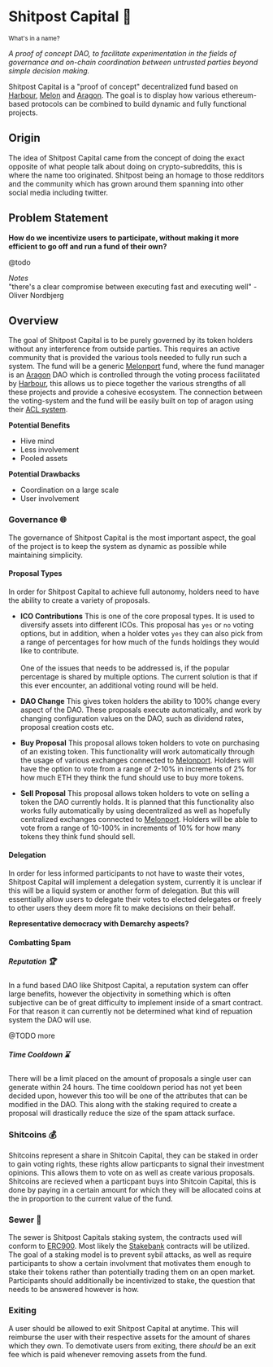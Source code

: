# Shitpost Capital :poop:
<sub>What's in a name?</sub> <br />

*A proof of concept DAO, to facilitate experimentation in the fields of governance and on-chain coordination between untrusted parties beyond simple decision making.*

Shitpost Capital is a "proof of concept" decentralized fund based on [Harbour](https://www.harbourproject.io/), [Melon](https://melonport.com/) and [Aragon](https://aragon.one/). The goal is to display how various ethereum-based protocols can be combined to build dynamic and fully functional projects.

## Origin

The idea of Shitpost Capital came from the concept of doing the exact opposite of what people talk about doing on crypto-subreddits, this is where the name too originated. Shitpost being an homage to those redditors and the community which has grown around them spanning into other social media including twitter. 

## Problem Statement

**How do we incentivize users to participate, without making it more efficient to go off and run a fund of their own?**

@todo

*Notes* <br />
"there's a clear compromise between executing fast and executing well" - Oliver Nordbjerg

## Overview

The goal of Shitpost Capital is to be purely governed by its token holders without any interference from outside parties. This requires an active community that is provided the various tools needed to fully run such a system. The fund will be a generic [Melonport](https://melonport.com/) fund, where the fund manager is an [Aragon](https://aragon.one/) DAO which is controlled through the voting process facilitated by [Harbour](https://harbourproject.io/), this allows us to piece together the various strengths of all these projects and provide a cohesive ecosystem. The connection between the voting-system and the fund will be easily built on top of aragon using their [ACL system](https://blog.aragon.one/introducing-aragonos-say-hi-to-modular-and-extendable-organizations-8555af1076f3). 

**Potential Benefits**
 * Hive mind
 * Less involvement
 * Pooled assets

**Potential Drawbacks**
 * Coordination on a large scale
 * User involvement

### Governance :globe_with_meridians:

The governance of Shitpost Capital is the most important aspect, the goal of the project is to keep the system as dynamic as possible while maintaining simplicity.

#### Proposal Types

In order for Shitpost Capital to achieve full autonomy, holders need to have the ability to create a variety of proposals. 

* **ICO Contributions**  This is one of the core proposal types. It is used to diversify assets into different ICOs. This proposal has ```yes``` or ```no``` voting options, but in addition, when a holder votes ```yes``` they can also pick from a range of percentages for how much of the funds holdings they would like to contribute. <br /> <br />
One of the issues that needs to be addressed is, if the popular percentage is shared by multiple options. The current solution is that if this ever encounter, an additional voting round will be held.

* **DAO Change**  This gives token holders the ability to 100% change every aspect of the DAO. These proposals execute automatically, and work by changing configuration values on the DAO, such as dividend rates, proposal creation costs etc.

* **Buy Proposal** This proposal allows token holders to vote on purchasing of an existing token. This functionality will work automatically through the usage of various exchanges connected to [Melonport](https://melonport.com/). Holders will have the option to vote from a range of 2-10% in increments of 2% for how much ETH they think the fund should use to buy more tokens.

* **Sell Proposal** This proposal allows token holders to vote on selling a token the DAO currently holds. It is planned that this functionality also works fully automatically by using decentralized as well as hopefully centralized exchanges connected to [Melonport](https://melonport.com/). Holders will be able to vote from a range of 10-100% in increments of 10% for how many tokens they think fund should sell.

#### Delegation

In order for less informed participants to not have to waste their votes, Shitpost Capital will implement a delegation system, currently it is unclear if this will be a liquid system or another form of delegation. But this will essentially allow users to delegate their votes to elected delegates or freely to other users they deem more fit to make decisions on their behalf.

**Representative democracy with Demarchy aspects?**

#### Combatting Spam

##### Reputation :trophy:

In a fund based DAO like Shitpost Capital, a reputation system can offer large benefits, however the objectivity in something which is often subjective can be of great difficulty to implement inside of a smart contract. For that reason it can currently not be determined what kind of repuation system the DAO will use.

@TODO more

##### Time Cooldown :hourglass:

There will be a limit placed on the amount of proposals a single user can generate within 24 hours. The time cooldown period has not yet been decided upon, however this too will be one of the attributes that can be modified in the DAO. This along with the staking required to create a proposal will drastically reduce the size of the spam attack surface.

### Shitcoins :moneybag:

Shitcoins represent a share in Shitcoin Capital, they can be staked in order to gain voting rights, these rights allow particpants to signal their investment opinions. This allows them to vote on as well as create various proposals. Shitcoins are recieved when a particpant buys into Shitcoin Capital, this is done by paying in a certain amount for which they will be allocated coins at the in proportion to the current value of the fund.

### Sewer :bank:

The sewer is Shitpost Capitals staking system, the contracts used will conform to [ERC900](https://github.com/ethereum/EIPs/pull/910). Most likely the [Stakebank](https://github.com/HarbourProject/stakebank) contracts will be utilized. The goal of a staking model is to prevent sybil attacks, as well as require participants to show a certain involvment that motivates them enough to stake their tokens rather than potentially trading them on an open market. Participants should additionally be incentivized to stake, the question that needs to be answered however is how.

### Exiting

A user should be allowed to exit Shitpost Capital at anytime. This will reimburse the user with their respective assets for the amount of shares which they own. To demotivate users from exiting, there *should* be an exit fee which is paid whenever removing assets from the fund.


